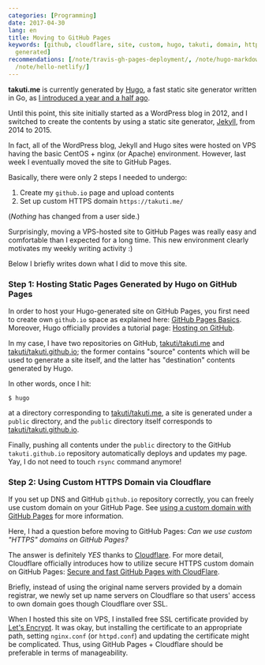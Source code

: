 ```yaml
---
categories: [Programming]
date: 2017-04-30
lang: en
title: Moving to GitHub Pages
keywords: [github, cloudflare, site, custom, hugo, takuti, domain, https, directory,
  generated]
recommendations: [/note/travis-gh-pages-deployment/, /note/hugo-markdown-and-mathjax/,
  /note/hello-netlify/]
---
```


**takuti.me** is currently generated by [Hugo](https://gohugo.io/), a fast static site generator written in Go, as [I introduced a year and a half ago](/note/hugo-markdown-and-mathjax). 

Until this point, this site initially started as a WordPress blog in 2012, and I switched to create the contents by using a static site generator, [Jekyll](https://jekyllrb.com/), from 2014 to 2015.

In fact, all of the WordPress blog, Jekyll and Hugo sites were hosted on VPS having the basic CentOS + nginx (or Apache) environment. However, last week I eventually moved the site to GitHub Pages.

Basically, there were only 2 steps I needed to undergo:

1. Create my `github.io` page and upload contents
2. Set up custom HTTPS domain `https://takuti.me/`

(*Nothing* has changed from a user side.)

Surprisingly, moving a VPS-hosted site to GitHub Pages was really easy and comfortable than I expected for a long time. This new environment clearly motivates my weekly writing activity :)

Below I briefly writes down what I did to move this site.

### Step 1: Hosting Static Pages Generated by Hugo on GitHub Pages

In order to host your Hugo-generated site on GitHub Pages, you first need to create own `github.io` space as explained here: [GitHub Pages Basics](https://help.github.com/categories/github-pages-basics/). Moreover, Hugo officially provides a tutorial page: [Hosting on GitHub](https://gohugo.io/tutorials/github-pages-blog/).

In my case, I have two repositories on GitHub, [takuti/takuti.me](https://github.com/takuti/takuti.me) and [takuti/takuti.github.io](https://github.com/takuti/takuti.github.io); the former contains "source" contents which will be used to generate a site itself, and the latter has "destination" contents generated by Hugo.

In other words, once I hit: 

```
$ hugo
```

at a directory corresponding to [takuti/takuti.me](https://github.com/takuti/takuti.me), a site is generated under a `public` directory, and the `public` directory itself corresponds to [takuti/takuti.github.io](https://github.com/takuti/takuti.github.io).

Finally, pushing all contents under the `public` directory to the GitHub `takuti.github.io` repository automatically deploys and updates my page. Yay, I do not need to touch `rsync` command anymore!

### Step 2: Using Custom HTTPS Domain via Cloudflare

If you set up DNS and GitHub `github.io` repository correctly, you can freely use custom domain on your GitHub Page. See [using a custom domain with GitHub Pages](https://help.github.com/articles/using-a-custom-domain-with-github-pages/) for more information.

Here, I had a question before moving to GitHub Pages: *Can we use custom "HTTPS" domains on GitHub Pages?* 

The answer is definitely *YES* thanks to [Cloudflare](https://www.cloudflare.com/). For more detail, Cloudflare officially introduces how to utilize secure HTTPS custom domain on GitHub Pages: [Secure and fast GitHub Pages with CloudFlare](https://blog.cloudflare.com/secure-and-fast-github-pages-with-cloudflare/).

Briefly, instead of using the original name servers provided by a domain registrar, we newly set up name servers on Cloudflare so that users' access to own domain goes though Cloudflare over SSL.

When I hosted this site on VPS, I installed free SSL certificate provided by [Let's Encrypt](https://letsencrypt.org/). It was okay, but installing the certificate to an appropriate path, setting `nginx.conf` (or `httpd.conf`) and updating the certificate might be complicated. Thus, using GitHub Pages + Cloudflare should be preferable in terms of manageability. 